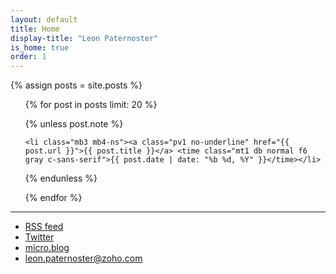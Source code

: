 ```yaml
---
layout: default
title: Home
display-title: "Leon Paternoster"
is_home: true
order: 1
---
```


{% assign posts = site.posts %}

<ul class="list ma0 pa0 c-linky-visited">

{% for post in posts limit: 20 %}

{% unless post.note %}

    <li class="mb3 mb4-ns"><a class="pv1 no-underline" href="{{ post.url }}">{{ post.title }}</a> <time class="mt1 db normal f6 gray c-sans-serif">{{ post.date | date: "%b %d, %Y" }}</time></li>

{% endunless %}

{% endfor %}

</ul>

<hr class="pb4">

- [RSS feed](/feed/index.xml/)
- [Twitter](https://mobile.twitter.com/leonpaternoster/)
- [micro.blog](https://micro.blog/leonp/)
- leon.paternoster@zoho.com
